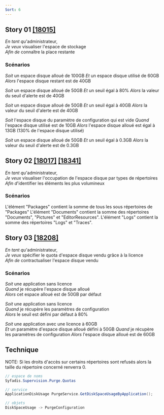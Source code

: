 ```yaml
---
Sort: 6
---
```

## Story 01 [[18015]](https://redmine.condate.com/issues/18015)

*En tant qu*'administrateur,<br>
*Je veux* visualiser l'espace de stockage<br>
*Afin de* connaître la place restante<br>

### Scénarios

*Soit* un espace disque alloué de 100GB
*Et* un espace disque utilisé de 60GB
*Alors* l'espace disque restant est de 40GB

*Soit* un espace disque alloué de 50GB
*Et* un seuil égal à 80%
*Alors* la valeur du seuil d'alerte est de 40GB

*Soit* un espace disque alloué de 50GB
*Et* un seuil égal à 40GB
*Alors* la valeur du seuil d'alerte est de 40GB

*Soit* l'espace disque du paramètre de configuration qui est vide
*Quand* l'espace disque utilisé est de 10GB
*Alors* l'espace disque alloué est égal à 13GB (130% de l'espace disque utilisé)

*Soit* un espace disque alloué de 50GB
*Et* un seuil égal à 0.3GB
*Alors* la valeur du seuil d'alerte est de 0.3GB


## Story 02 [[18017]](https://redmine.condate.com/issues/18017) [[18341]](https://redmine.condate.com/issues/18341)

*En tant qu*'administrateur,<br>
*Je veux* visualiser l'occupation de l'espace disque par types de répertoires<br>
*Afin d*'identifier les éléments les plus volumineux<br>

### Scénarios

L'élément "Packages" contient la somme de tous les sous répertoires de "Packages"
L'élément "Documents" contient la somme des répertoires "Documents", "Pictures" et "EditorResources".
L'élément "Logs" contient la somme des répertoires "Logs" et "Traces".


## Story 03 [[18208]](https://redmine.condate.com/issues/18208)

*En tant qu*'administrateur,<br>
*Je veux* spécifier le quota d'espace disque vendu grâce à la licence<br>
*Afin de* contractualiser l'espace disque vendu<br>

### Scénarios

*Soit* une application sans licence<br>
*Quand* je récupère l'espace disque alloué<br>
*Alors* cet espace alloué est de 50GB par défaut<br>

*Soit* une application sans licence<br>
*Quand* je récupère les paramètres de configuration<br>
*Alors* le seuil est défini par défaut à 80%<br>

*Soit* une application avec une licence à 60GB<br>
*Et* un paramètre d'espace disque alloué défini à 50GB
*Quand* je récupère les paramètres de configuration
*Alors* l'espace disque alloué est de 60GB

## Technique

NOTE:
Si les droits d'accès sur certains répertoires sont refusés alors la taille du répertoire concerné renverra 0.

```java
// espace de noms
Syfadis.Supervision.Purge.Quotas

// service
ApplicationDiskUsage PurgeService.GetDiskSpaceUsageByApplication();

// objets
DiskSpaceUsage -> PurgeConfiguration
```